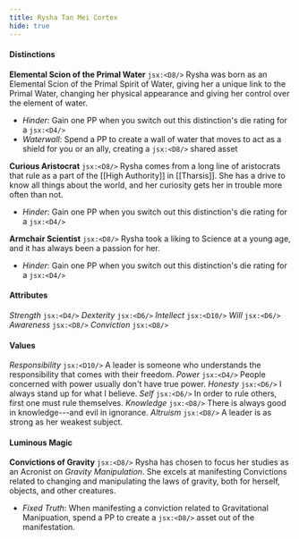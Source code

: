 ```yaml
---
title: Rysha Tan Mei Cortex
hide: true
---
```


#### Distinctions
**Elemental Scion of the Primal Water** `jsx:<D8/>`
Rysha was born as an Elemental Scion of the Primal Spirit of Water, giving her a unique link to the Primal Water, changing her physical appearance and giving her control over the element of water.
- *Hinder*: Gain one PP when you switch out this distinction's die rating for a `jsx:<D4/>`
- *Waterwall*: Spend a PP to create a wall of water that moves to act as a shield for you or an ally, creating a `jsx:<D8/>` shared asset

**Curious Aristocrat** `jsx:<D8/>`
Rysha comes from a long line of aristocrats that rule as a part of the [[High Authority]] in [[Tharsis]]. She has a drive to know all things about the world, and her curiosity gets her in trouble more often than not.
- *Hinder*: Gain one PP when you switch out this distinction's die rating for a `jsx:<D4/>`
 
**Armchair Scientist** `jsx:<D8/>`
Rysha took a liking to Science at a young age, and it has always been a passion for her.
- *Hinder*: Gain one PP when you switch out this distinction's die rating for a `jsx:<D4/>`

#### Attributes
*Strength* `jsx:<D4/>`
*Dexterity* `jsx:<D6/>`
*Intellect* `jsx:<D10/>`
*Will* `jsx:<D6/>`
*Awareness* `jsx:<D8/>`
*Conviction* `jsx:<D8/>`

#### Values
*Responsibility* `jsx:<D10/>`
A leader is someone who understands the responsibility that comes with their freedom.
*Power* `jsx:<D4/>`
People concerned with power usually don't have true power.
*Honesty* `jsx:<D6/>`
I always stand up for what I believe.
*Self* `jsx:<D6/>`
In order to rule others, first one must rule themselves.
*Knowledge* `jsx:<D8/>`
There is always good in knowledge---and evil in ignorance.
*Altruism* `jsx:<D8/>`
A leader is as strong as her weakest subject.

#### Luminous Magic
**Convictions of Gravity** `jsx:<D8/>`
Rysha has chosen to focus her studies as an Acronist on *Gravity Manipulation*. She excels at manifesting Convictions related to changing and manipulating the laws of gravity, both for herself, objects, and other creatures.
- *Fixed Truth*: When manifesting a conviction related to Gravitational Manipuation, spend a PP to create a `jsx:<D8/>` asset out of the manifestation.
